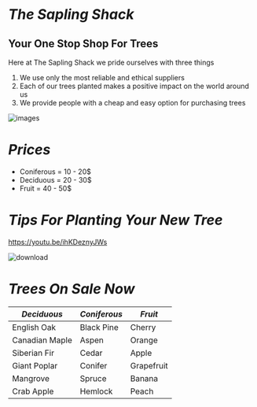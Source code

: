 # **_The Sapling Shack_**
## Your One Stop Shop For Trees
Here at The Sapling Shack we pride ourselves with three things
1. We use only the most reliable and ethical suppliers
2. Each of our trees planted makes a positive impact on the world around us
3. We provide people with a cheap and easy option for purchasing trees


![images](https://github.com/ComradeCat08/Client-side-scripting/assets/167794377/b4777489-3f02-457b-90c0-cfc487d92e1d)

  
# **_Prices_**
* Coniferous = 10 - 20$
* Deciduous = 20 - 30$
* Fruit = 40 - 50$



# **_Tips For Planting Your New Tree_**
https://youtu.be/ihKDeznyJWs


![download](https://github.com/ComradeCat08/Client-side-scripting/assets/167794377/1c79cf4f-9b47-43bb-b53e-6b77737d05bd)

# **_Trees On Sale Now_**


| **_Deciduous_**  | **_Coniferous_** | **_Fruit_** |
| ------------- | ------------- | ------------- |
| English Oak  | Black Pine  | Cherry |
| Canadian Maple  | Aspen  | Orange |
| Siberian Fir | Cedar | Apple |
| Giant Poplar | Conifer | Grapefruit |
| Mangrove | Spruce | Banana |
| Crab Apple | Hemlock | Peach |



